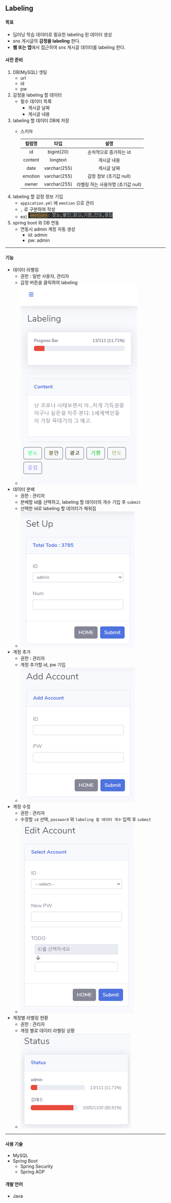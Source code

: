 ## Labeling

#### 목표
- 딥러닝 학습 데이터로 필요한 labeling 된 데이터 생성
- sns 게시글의 **감정을 labeling** 한다.
- **웹 또는 앱**에서 접근하여 sns 게시글 데이터를 labeling 한다.

#### 사전 준비
1. DB(MySQL) 셋팅
    - url
    - id
    - pw
2. 감정을 labeling 할 데이터 
    - 필수 데이터 목록
      - 게시글 날짜
      - 게시글 내용
3. labeling 할 데이터 DB에 저장
    - 스키마

        |  컬럼명 |     타입     |          설명          |
        |:-------:|:------------:|:----------------------:|
        |    id   |  bigint(20)  | 순차적으로 증가하는 id |
        | content |   longtext   |       게시글 내용      |
        |   date  | varchar(255) |       게시글 날짜      |
        | emotion | varchar(255) |        감정 정보 (초기값 null)       |
        |  owner  | varchar(255) |  라벨링 하는 사용자명 (초기값 null)  |
4. labeling 할 감정 정보 기입
    - `appication.yml` 에 `emotion` 으로 관리
    - `,` 로 구분하여 작성 
    - ex) ![](image/emotions.PNG)
5. spring boot 와 DB 연동
    - 연동시 admin 계정 자동 생성
        - id: admin
        - pw: admin
        
---
        
#### 기능
- 데이터 라벨링
    - 권한 : 일반 사용자, 관리자
    - 감정 버튼을 클릭하여 labeling
    - ![](image/labeling.PNG)
- 데이터 분배
    - 권한 : 관리자
    - 분배할 id를 선택하고, labeling 할 데이터의 개수 기입 후 `submit`
    - 선택한 id로 labeling 할 데이터가 채워짐
    - ![](image/setup.PNG)
- 계정 추가
    - 권한 : 관리자
    - 계정 추가할 id, pw 기입
    - ![](image/addAccount.PNG)
- 계정 수정
    - 권한 : 관리자
    - 수정할 `id` 선택, `password` 와 `labeling 할 데이터 개수` 입력 후 `submit` 
    - ![](image/editAccount.PNG)
- 계정별 라벨링 현황
    - 권한 : 관리자
    - 계정 별로 데이터 라벨링 상황 
    - ![](image/status.PNG)

---

#### 사용 기술
- MySQL
- Spring Boot
    - Spring Security
    - Spring AOP

#### 개발 언어
- Java